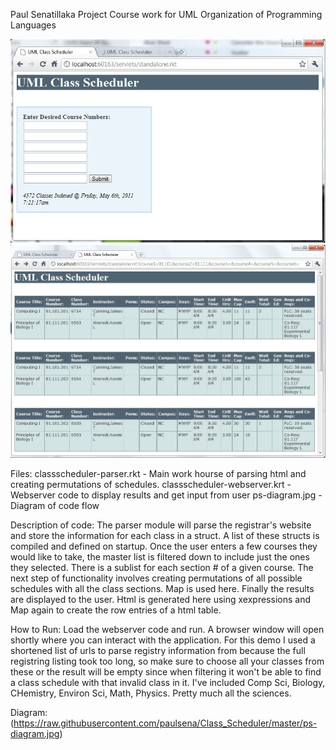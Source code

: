Paul Senatillaka
Project Course work for UML Organization of Programming Languages

![alt](https://raw.githubusercontent.com/paulsena/Class_Scheduler/master/ss2.jpg)
![alt](https://raw.githubusercontent.com/paulsena/Class_Scheduler/master/ss1.jpg)

Files:
classscheduler-parser.rkt  - Main work hourse of parsing html and creating permutations of schedules.
classscheduler-webserver.krt - Webserver code to display results and get input from user
ps-diagram.jpg - Diagram of code flow

Description of code:
The parser module will parse the registrar's website and store the information for each class in a struct. A list of these structs is compiled and defined on startup. Once the user enters a few courses they would like to take, the master list is filtered down to include just the ones they selected. There is a sublist for each section # of a given course. The next step of functionality involves creating permutations of all possible schedules with all the class sections. Map is used here. Finally the results are displayed to the user. Html is generated here using xexpressions and Map again to create the row entries of a html table.

How to Run:
Load the webserver code and run. A browser window will open shortly where you can interact with the application. For this demo I used a shortened list of urls to parse registry information from because the full registring listing took too long, so make sure to choose all your classes from these or the result will be empty since when filtering it won't be able to find a class schedule with that invalid class in it.  I've included Comp Sci, Biology, CHemistry, Environ Sci, Math, Physics. Pretty much all the sciences.

Diagram:
(https://raw.githubusercontent.com/paulsena/Class_Scheduler/master/ps-diagram.jpg)
